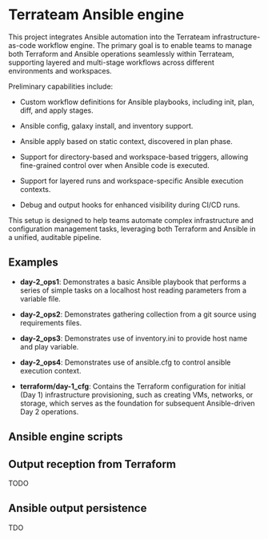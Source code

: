 # Terrateam Ansible engine

This project integrates Ansible automation into the Terrateam infrastructure-as-code workflow engine. The primary goal is to enable teams to manage both Terraform and Ansible operations seamlessly within Terrateam, supporting layered and multi-stage workflows across different environments and workspaces.

Preliminary capabilities include:

- Custom workflow definitions for Ansible playbooks, including init, plan, diff, and apply stages.

- Ansible config, galaxy install, and inventory support.

- Ansible apply based on static context, discovered in plan phase.

- Support for directory-based and workspace-based triggers, allowing fine-grained control over when Ansible code is executed.

- Support for layered runs and workspace-specific Ansible execution contexts.

- Debug and output hooks for enhanced visibility during CI/CD runs.

This setup is designed to help teams automate complex infrastructure and configuration management tasks, leveraging both Terraform and Ansible in a unified, auditable pipeline.

## Examples

- **day-2_ops1**: Demonstrates a basic Ansible playbook that performs a series of simple tasks on a localhost host reading parameters from a variable file.

- **day-2_ops2**: Demonstrates gathering collection from a git source using requirements files.  

- **day-2_ops3**: Demonstrates use of inventory.ini to provide host name and play variable.

- **day-2_ops4**: Demonstrates use of ansible.cfg to control ansible execution context.

- **terraform/day-1_cfg**: Contains the Terraform configuration for initial (Day 1) infrastructure provisioning, such as creating VMs, networks, or storage, which serves as the foundation for subsequent Ansible-driven Day 2 operations.


## Ansible engine scripts

## Output reception from Terraform

TODO

## Ansible output persistence

TDO

